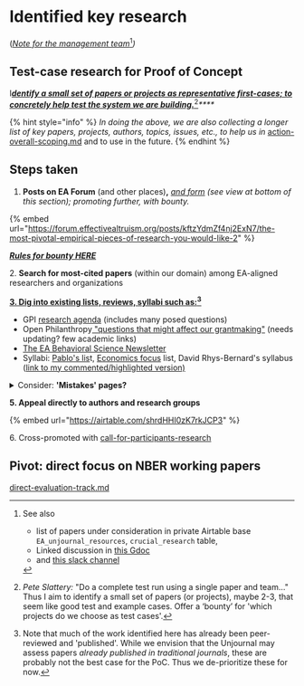 # Identified key research

([_Note for the management team_](#user-content-fn-1)[^1]_)_

## Test-case research for Proof of Concept

I[_**dentify a small set of papers or projects as representative first-cases; to concretely help  test the system we are building.**_](#user-content-fn-2)[^2]_****_

{% hint style="info" %}
_In doing the above, we are also collecting a longer list of key papers, projects, authors, topics, issues, etc., to help us in_ [action-overall-scoping.md](../management-tech-details-discussion/action-overall-scoping.md "mention") and to use in the future.
{% endhint %}

## Steps taken

1. **Posts on EA Forum** (and other places)**,**  [_and form_](https://airtable.com/shrdHHI0zK7rkJCP3) _(see view at bottom of this section); promoting further, with bounty._

{% embed url="https://forum.effectivealtruism.org/posts/kftzYdmZf4nj2ExN7/the-most-pivotal-empirical-pieces-of-research-you-would-like-2" %}

[_**Rules for bounty HERE**_](https://docs.google.com/document/d/17Z4ENov9BYvbvrtFju1X5d8-mD0vCdyagSPd9ArSC2Y/edit)

2\. **Search for most-cited papers** (within our domain) among EA-aligned researchers and organizations

****[**3. Dig into existing lists, reviews, syllabi such as:**](#user-content-fn-3)[^3]****

* GPI [research agenda](https://globalprioritiesinstitute.org/research-agenda-web-version/#22\_Epistemological\_issues) (includes many posed questions)
* Open Philanthropy[ "questions that might affect our grantmaking"](https://www.openphilanthropy.org/blog/technical-and-philosophical-questions-might-affect-our-grantmaking) (needs updating? few academic links)
* [The EA Behavioral Science Newsletter](https://preview.mailerlite.com/m9i6r0j7h9)
* Syllabi: [Pablo's lis](http://www.stafforini.com/blog/effective-altruism-syllabi/)t, [Economics focus](https://effective-giving-marketing.gitbook.io/economics-for-ea-and-vice-versa/existing-resources-programs-examples) list, David Rhys-Bernard's syllabus ([link to my commented/highlighted version)](https://docs.google.com/document/d/1LeHrhhAcSWGQze6nSeaA9eNIXoG2vqPKM6-PrHognR0/edit)

<details>

<summary>Consider: <strong>'Mistakes' pages?</strong></summary>

* [Givewell](https://www.givewell.org/about/our-mistakes) (mainly _operational mistakes)_

<!---->

* [ACX/Scott Alexander](https://astralcodexten.substack.com/p/mistakes?s=r)

Not very relevant (because mainly operational)

</details>

**5. Appeal directly to authors and research groups**

{% embed url="https://airtable.com/shrdHHI0zK7rkJCP3" %}

6\. Cross-promoted with [call-for-participants-research](../readme/call-for-participants-research/ "mention")



## Pivot: direct focus on NBER working papers

[direct-evaluation-track.md](../our-policies-evaluation-and-workflow/considering-projects/direct-evaluation-track.md "mention")

[^1]: See also

    * list of papers under consideration in private Airtable base `EA_unjournal_resources`, `crucial_research` table,
    * Linked discussion in [this Gdoc](https://docs.google.com/document/d/14HXHQTqwJ5VOw-SBoJD8Sd3jathdO9geKdmhdOOx\_Gw/edit#heading=h.b6n4xb3q8q3c)
    * and [this slack channel](https://docs.google.com/document/d/14HXHQTqwJ5VOw-SBoJD8Sd3jathdO9geKdmhdOOx\_Gw/edit)

[^2]: _Pete Slattery:_ "Do a complete test run using a single paper and team…" Thus I aim to identify a small set of papers (or projects), maybe 2-3, that seem like good test and example cases. Offer a ‘bounty’ for 'which projects do we choose as test cases'.

[^3]: Note that much of the work identified here has already been peer-reviewed and 'published'. While we envision that the Unjournal may assess papers _already published in traditional journals_, these are probably not the best case for the PoC. Thus we de-prioritize these for now.
